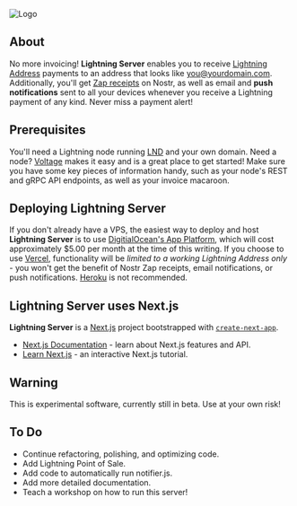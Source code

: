 ![Logo](https://i.imgur.com/iexBI5J.jpeg)

## About

No more invoicing! **Lightning Server** enables you to receive [Lightning Address](https://lightningaddress.com) payments to an address that looks like you@yourdomain.com. Additionally, you'll get [Zap receipts](https://github.com/nostr-protocol/nips/blob/master/57.md) on Nostr, as well as email and **push notifications** sent to all your devices whenever you receive a Lightning payment of any kind. Never miss a payment alert!

## Prerequisites

You'll need a Lightning node running [LND](https://github.com/lightningnetwork/lnd) and your own domain. Need a node? [Voltage](https://voltage.cloud) makes it easy and is a great place to get started! Make sure you have some key pieces of information handy, such as your node's REST and gRPC API endpoints, as well as your invoice macaroon. 

## Deploying Lightning Server

If you don't already have a VPS, the easiest way to deploy and host **Lightning Server** is to use [DigitialOcean's App Platform](https://www.digitalocean.com/products/app-platform), which will cost approximately $5.00 per month at the time of this writing. If you choose to use [Vercel](https://vercel.com), functionality will be *limited to a working Lightning Address only* - you won't get the benefit of Nostr Zap receipts, email notifications, or push notifications. [Heroku](https://www.heroku.com/) is not recommended.

## Lightning Server uses Next.js

**Lightning Server** is a [Next.js](https://nextjs.org/) project bootstrapped with [`create-next-app`](https://github.com/vercel/next.js/tree/canary/packages/create-next-app).

- [Next.js Documentation](https://nextjs.org/docs) - learn about Next.js features and API.
- [Learn Next.js](https://nextjs.org/learn) - an interactive Next.js tutorial.

## Warning

This is experimental software, currently still in beta. Use at your own risk!

## To Do

- Continue refactoring, polishing, and optimizing code.
- Add Lightning Point of Sale.
- Add code to automatically run notifier.js.
- Add more detailed documentation.
- Teach a workshop on how to run this server!
